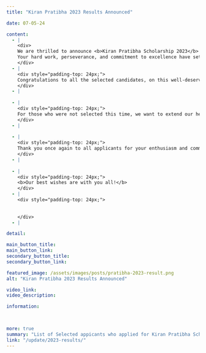 ```yaml
---
title: "Kiran Pratibha 2023 Results Announced"

date: 07-05-24

content:
  - |
    <div>
    We are thrilled to announce <b>Kiran Pratibha Scholarship 2023</b> results. This scholarship is a recognition of your outstanding academic achievements, dedication, and potential to excel in your future endeavors.<br>
    Your hard work, perseverance, and commitment to excellence have set you apart, and we are confident that you will continue to shine brightly. We look forward to supporting you as you embark on this exciting journey towards achieving your educational and career goals.
    </div>
  - |
    <div style="padding-top: 24px;">
    Congratulations to all the selected candidates, on this well-deserved honor. We welcome you in the the Kiran Foundation Family, with open arms. Your dreams are now ours and we will support you wholeheartedly in becoming the the best you can be. Further details will be communicated to you soon.
    </div>
  - |
    
  - |
    <div style="padding-top: 24px;">
    For those who were not selected this time, we want to extend our heartfelt gratitude for your effort and interest. The selection process was incredibly competitive, and not being chosen is by no means a reflection of your qualifications, potential or circumstances. We encourage you to continue pursuing your dreams and to reapply in the future. Our heart goes out to every single hardworking and talented youth, who applied for Kiran Pratibha Scholarship but didn't get selected. It is really agonizing for us, to be not able to support some really deserving candidates, due to our resource constraints. Your determination and resilience are truly inspiring, and we believe in your ability to overcome challenges and succeed.
    </div>
  - |
    
  - |
    <div style="padding-top: 24px;">
    Thank you once again to all applicants for your enthusiasm and commitment. We hope to stay connected and wish you all the best in your future endeavors.
    </div>
  - |
    
  - |
    <div style="padding-top: 24px;">
    <b>Our best wishes are with you all!</b> 
    </div>
  - |
    <div style="padding-top: 24px;">
     
    
    </div>
  - |

detail:

main_button_title:
main_button_link:
secondary_button_title:
secondary_button_link:

featured_image: /assets/images/posts/pratibha-2023-result.png
alt: "Kiran Pratibha 2023 Results Announced"

video_link:
video_description:

information:


    
more: true
summary: "List of Selected appicants who applied for Kiran Pratibha Scholarship 2023."
link: "/update/2023-results/"
---
```

